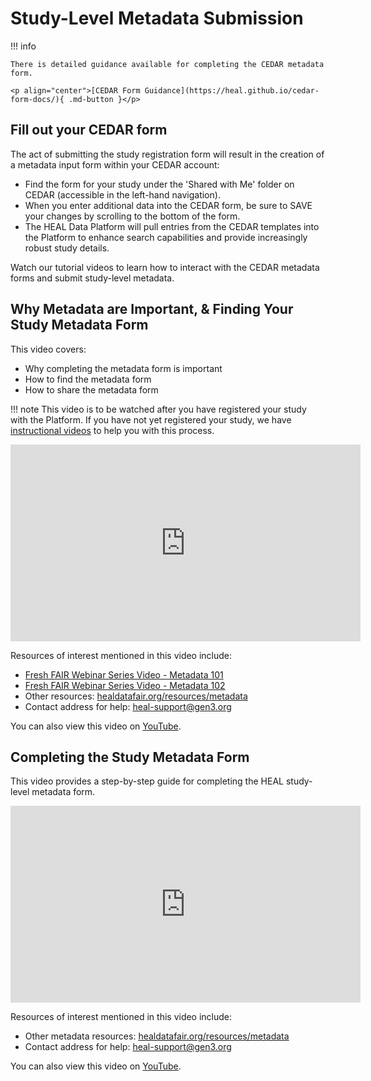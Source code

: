 # Study-Level Metadata Submission

!!! info

    There is detailed guidance available for completing the CEDAR metadata form.
    
    <p align="center">[CEDAR Form Guidance](https://heal.github.io/cedar-form-docs/){ .md-button }</p>

## Fill out your CEDAR form  

The act of submitting the study registration form will result in the creation of a metadata input
form within your CEDAR account:

- Find the form for your study under the 'Shared with Me' folder on CEDAR
  (accessible in the left-hand navigation).
- When you enter additional data into the CEDAR form, be sure to SAVE your
  changes by scrolling to the bottom of the form.
- The HEAL Data Platform will pull entries from the CEDAR templates into the
  Platform to enhance search capabilities and provide increasingly robust
  study details.

Watch our tutorial videos to learn how to interact with the CEDAR metadata forms and submit study-level metadata.

## Why Metadata are Important, & Finding Your Study Metadata Form

This video covers:

* Why completing the metadata form is important
* How to find the metadata form
* How to share the metadata form

!!! note
    This video is to be watched after you have registered your study with the Platform. If you have not yet registered your study, we have [instructional videos](https://www.youtube.com/playlist?list=PLbQn1DuvP4ch2Z2rwf8sx7wC7zZqX-eoS) to help you with this process.

<p align="center"><iframe width="560" height="315" src="https://www.youtube-nocookie.com/embed/W8tXLShto5s" title="YouTube video player" frameborder="0" allow="accelerometer; clipboard-write; encrypted-media; gyroscope; picture-in-picture; web-share" allowfullscreen></iframe></p>
<!-- ![type:video](videos/HEAL_UI_Demo_July_2021.mp4) to be replaced once videos are uploaded-->

Resources of interest mentioned in this video include:

* [Fresh FAIR Webinar Series Video - Metadata 101](https://www.youtube.com/watch?v=dt1Yhw0cDOo)
* [Fresh FAIR Webinar Series Video - Metadata 102](https://www.youtube.com/watch?v=RY1_N0-QENY)
* Other resources: [healdatafair.org/resources/metadata](https://www.healdatafair.org/resources/metadata)
* Contact address for help: [heal-support@gen3.org](mailto:heal-support@gen3.org)

You can also view this video on [YouTube](https://www.youtube.com/watch?v=W8tXLShto5s).

## Completing the Study Metadata Form

This video provides a step-by-step guide for completing the HEAL study-level metadata form.

<p align="center"><iframe width="560" height="315" src="https://www.youtube-nocookie.com/embed/4sSKAbmMZiA" title="YouTube video player" frameborder="0" allow="accelerometer; clipboard-write; encrypted-media; gyroscope; picture-in-picture; web-share" allowfullscreen></iframe></p>

Resources of interest mentioned in this video include:

* Other metadata resources: [healdatafair.org/resources/metadata](https://www.healdatafair.org/resources/metadata)
* Contact address for help: [heal-support@gen3.org](mailto:heal-support@gen3.org)

You can also view this video on [YouTube](https://www.youtube.com/watch?v=4sSKAbmMZiA).

